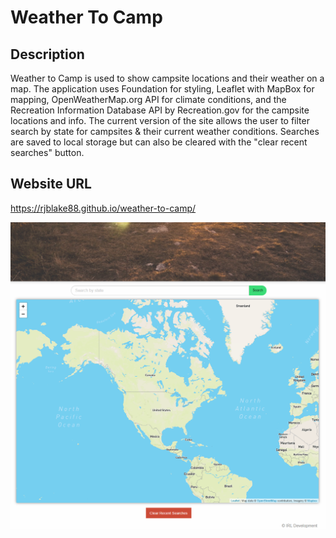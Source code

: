 # Weather To Camp


## Description
Weather to Camp is used to show campsite locations and their weather on a map. The application uses Foundation for styling, Leaflet with MapBox for mapping, OpenWeatherMap.org API for climate conditions, and the Recreation Information Database API by Recreation.gov for the campsite locations and info. The current version of the site allows the user to filter search by state for campsites & their current weather conditions. Searches are saved to local storage but can also be cleared with the "clear recent searches" button.


## Website URL
https://rjblake88.github.io/weather-to-camp/

![](assets/images/weathertocamp.PNG)

